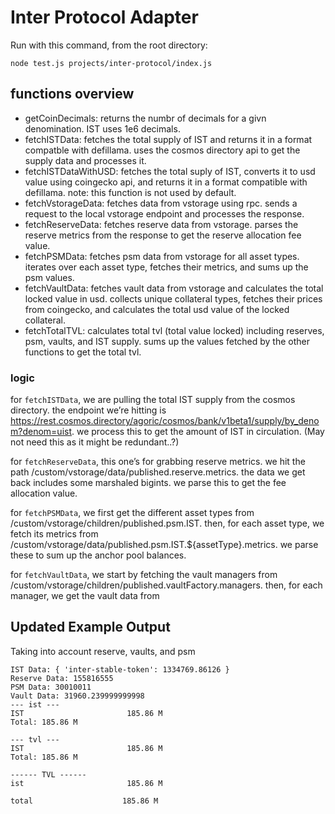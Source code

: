 # Inter Protocol Adapter

Run with this command, from the root directory:
```
node test.js projects/inter-protocol/index.js 
```

## functions overview
- getCoinDecimals: returns the numbr of decimals for a givn denomination. IST uses 1e6 decimals.
- fetchISTData: fetches the total supply of IST and returns it in a format compatble with defillama. uses the cosmos directory api to get the supply data and processes it.
- fetchISTDataWithUSD: fetches the total suply of IST, converts it to usd value using coingecko api, and returns it in a format compatible with defillama. note: this function is not used by default.
- fetchVstorageData: fetches data from vstorage using rpc. sends a request to the local vstorage endpoint and processes the response.
- fetchReserveData: fetches reserve data from vstorage. parses the reserve metrics from the response to get the reserve allocation fee value.
- fetchPSMData: fetches psm data from vstorage for all asset types. iterates over each asset type, fetches their metrics, and sums up the psm values.
- fetchVaultData: fetches vault data from vstorage and calculates the total locked value in usd. collects unique collateral types, fetches their prices from coingecko, and calculates the total usd value of the locked collateral.
- fetchTotalTVL: calculates total tvl (total value locked) including reserves, psm, vaults, and IST supply. sums up the values fetched by the other functions to get the total tvl.

### logic

for ```fetchISTData```, we are pulling the total IST supply from the cosmos directory. the endpoint we’re hitting is https://rest.cosmos.directory/agoric/cosmos/bank/v1beta1/supply/by_denom?denom=uist. we process this to get the amount of IST in circulation. (May not need this as it might be redundant..?)

for ```fetchReserveData```, this one’s for grabbing reserve metrics. we hit the path /custom/vstorage/data/published.reserve.metrics. the data we get back includes some marshaled bigints. we parse this to get the fee allocation value.

for ```fetchPSMData```, we first get the different asset types from /custom/vstorage/children/published.psm.IST. then, for each asset type, we fetch its metrics from /custom/vstorage/data/published.psm.IST.${assetType}.metrics. we parse these to sum up the anchor pool balances.

for ```fetchVaultData```, we start by fetching the vault managers from /custom/vstorage/children/published.vaultFactory.managers. then, for each manager, we get the vault data from 

## Updated Example Output
Taking into account reserve, vaults, and psm

```
IST Data: { 'inter-stable-token': 1334769.86126 }
Reserve Data: 155816555
PSM Data: 30010011
Vault Data: 31960.239999999998
--- ist ---
IST                       185.86 M
Total: 185.86 M 

--- tvl ---
IST                       185.86 M
Total: 185.86 M 

------ TVL ------
ist                       185.86 M

total                    185.86 M 
```
